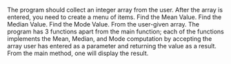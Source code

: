 The program should collect an integer array from the user.
After the array is entered, you need to create a menu of items.
Find the Mean Value.
Find the Median Value.
Find the Mode Value.
From the user-given array.
The program has 3 functions apart from the main function;
each of the functions implements the Mean, Median, and Mode computation by accepting the array user has entered as a parameter 
and returning the value as a result. 
From the main method, one will display the result.
